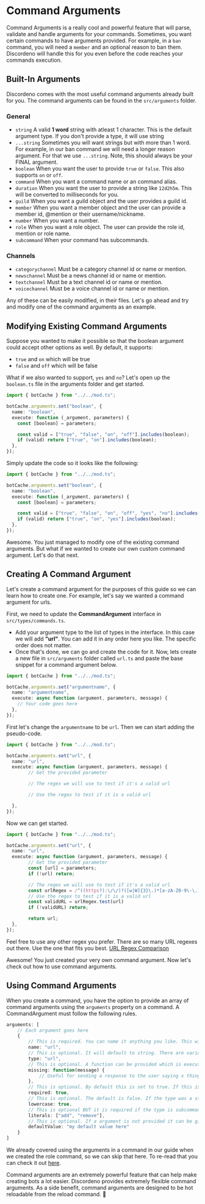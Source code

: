 # Command Arguments

Command Arguments is a really cool and powerful feature that will parse, validate and handle arguments for your commands. Sometimes, you want certain commands to have arguments provided. For example, in a `ban` command, you will need a `member` and an optional reason to ban them. Discordeno will handle this for you even before the code reaches your commands execution.

## Built-In Arguments

Discordeno comes with the most useful command arguments already built for you. The command arguments can be found in the `src/arguments` folder.

### General
- `string` A valid **1 word** string with atleast 1 character. This is the default argument type. If you don't provide a type, it will use string
- `...string` Sometimes you will want strings but with more than 1 word. For example, in our ban command we will need a longer reason argument. For that we use `...string`. Note, this should always be your FINAL argument.
- `boolean` When you want the user to provide `true` or `false`. This also supports `on` or `off`.
- `command` When you want a command name or an command alias.
- `duration` When you want the user to provide a string like `12d2h5m`. This will be converted to milliseconds for you.
- `guild` When you want a guild object and the user provides a guild id.
- `member` When you want a member object and the user can provide a member id, @mention or their username/nickname.
- `number` When you want a number.
- `role` When you want a role object. The user can provide the role id, mention or role name.
- `subcommand` When your command has subcommands.


### Channels

- `categorychannel` Must be a category channel id or name or mention.
- `newschannel` Must be a news channel id or name or mention.
- `textchannel` Must be a text channel id or name or mention.
- `voicechannel` Must be a voice channel id or name or mention.


Any of these can be easily modified, in their files. Let's go ahead and try and modify one of the command arguments as an example.

## Modifying Existing Command Arguments

Suppose you wanted to make it possible so that the boolean argument could accept other options as well. By default, it supports:

- `true` and `on` which will be true
- `false` and `off` which will be false

What if we also wanted to support, `yes` and `no`? Let's open up the `boolean.ts` file in the arguments folder and get started.

```ts
import { botCache } from "../../mod.ts";

botCache.arguments.set("boolean", {
  name: "boolean",
  execute: function (_argument, parameters) {
    const [boolean] = parameters;

    const valid = ["true", "false", "on", "off"].includes(boolean);
    if (valid) return ["true", "on"].includes(boolean);
  },
});
```

Simply update the code so it looks like the following:

```ts
import { botCache } from "../../mod.ts";

botCache.arguments.set("boolean", {
  name: "boolean",
  execute: function (_argument, parameters) {
    const [boolean] = parameters;

    const valid = ["true", "false", "on", "off", "yes", "no"].includes(boolean);
    if (valid) return ["true", "on", "yes"].includes(boolean);
  },
});
```

Awesome. You just managed to modify one of the existing command arguments. But what if we wanted to create our own custom command argument. Let's do that next.

## Creating A Command Argument

Let's create a command argument for the purposes of this guide so we can learn how to create one. For example, let's say we wanted a command argument for urls.

First, we need to update the **CommandArgument** interface in `src/types/commands.ts`.

- Add your argument type to the list of types in the interface. In this case we will add **"url"**. You can add it in any order here you like. The specific order does not matter.
- Once that's done, we can go and create the code for it. Now, lets create a new file in `src/arguments` folder called `url.ts` and paste the base snippet for a command argument below.

```ts
import { botCache } from "../../mod.ts";

botCache.arguments.set("argumentname", {
  name: "argumentname",
  execute: async function (argument, parameters, message) {
    // Your code goes here
  },
});
```

First let's change the `argumentname` to be `url`. Then we can start adding the pseudo-code.

```ts
import { botCache } from "../../mod.ts";

botCache.arguments.set("url", {
  name: "url",
  execute: async function (argument, parameters, message) {
		// Get the provided parameter

		// The regex we will use to test if it's a valid url

		// Use the regex to test if it is a valid url

  },
});
```

Now we can get started.

```ts
import { botCache } from "../../mod.ts";

botCache.arguments.set("url", {
  name: "url",
  execute: async function (argument, parameters, message) {
		// Get the provided parameter
		const [url] = parameters;
		if (!url) return;

		// The regex we will use to test if it's a valid url
		const urlRegex = /^((https?):\/\/)?([w|W]{3}\.)*[a-zA-Z0-9\-\.]{3,}\.[a-zA-Z]{2,}(\.[a-zA-Z]{2,})?$/
		// Use the regex to test if it is a valid url
		const validURL = urlRegex.test(url)
		if (!validURL) return;

		return url;
  },
});
```

Feel free to use any other regex you prefer. There are so many URL regexes out there. Use the one that fits you best. [URL Regex Comparison](https://mathiasbynens.be/demo/url-regex)

Awesome! You just created your very own command argument. Now let's check out how to use command arguments.

## Using Command Arguments

When you create a command, you have the option to provide an array of command arguments using the `arguments` property on a command. A CommandArgument must follow the following rules.

```ts
arguments: [
	// Each argument goes here
	{
		// This is required. You can name it anything you like. This will be used when you want to access the properties. For example, `args.url` will be done to use this argument when the command code is written.
		name: "url",
		// This is optional. It will default to string. There are various types available and will be shown to you through auto-completion. For our case, let's use the `url` argument we just created.
		type: "url",
		// This is optional. A function can be provided which is executed when the user does not provide a valid argument.
		missing: function(message) {
			// Useful for sending a response to the user saying x thing wasnt provided properly.
		},
		// This is optional. By default this is set to true. If this is true and a command was NOT provided, the command will not be executed UNLESS a defaultValue was provided.
		required: true,
		// This is optional. The default is false. If the type was a string or ...string, this can forcibly lowercase the string.
		lowercase: true,
		// This is optional BUT it is required if the type is subcommand.  When you have a type of string or subcommand you can sometimes want very specific keywords like `add` or `remove`.
		literals: ["add", "remove"],
		// This is optional. If a argument is not provided it can be given a default argument. Useful for a default subcommand if you wish.
		defaultValue: "my default value here"
	}
]
```

We already covered using the arguments in a command in our guide when we created the role command, so we can skip that here. To re-read that you can check it out [here](https://discordeno.netlify.app/stepbystep/createcommand#arguments).

Command arguments are an extremely powerful feature that can help make creating bots a lot easier. Discordeno provides extremely flexible command arguments. As a side benefit, command arguments are designed to be hot reloadable from the reload command. 🎉
